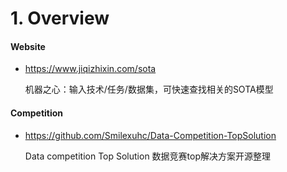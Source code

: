 
# 1. Overview

#### Website

- <https://www.jiqizhixin.com/sota>

    机器之心：输入技术/任务/数据集，可快速查找相关的SOTA模型



#### Competition

- <https://github.com/Smilexuhc/Data-Competition-TopSolution>

    Data competition Top Solution 数据竞赛top解决方案开源整理